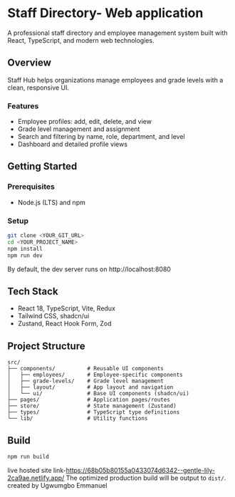 # Staff Directory- Web application

A professional staff directory and employee management system built with React, TypeScript, and modern web technologies.

## Overview

Staff Hub helps organizations manage employees and grade levels with a clean, responsive UI.

### Features
- Employee profiles: add, edit, delete, and view
- Grade level management and assignment
- Search and filtering by name, role, department, and level
- Dashboard and detailed profile views

## Getting Started

### Prerequisites
- Node.js (LTS) and npm

### Setup
```sh
git clone <YOUR_GIT_URL>
cd <YOUR_PROJECT_NAME>
npm install
npm run dev
```

By default, the dev server runs on http://localhost:8080

## Tech Stack
- React 18, TypeScript, Vite, Redux
- Tailwind CSS, shadcn/ui
- Zustand, React Hook Form, Zod

## Project Structure
```
src/
├── components/          # Reusable UI components
│   ├── employees/       # Employee-specific components
│   ├── grade-levels/    # Grade level management
│   ├── layout/          # App layout and navigation
│   └── ui/              # Base UI components (shadcn/ui)
├── pages/               # Application pages/routes
├── store/               # State management (Zustand)
├── types/               # TypeScript type definitions
└── lib/                 # Utility functions
```

## Build
```sh
npm run build
```
live hosted site link-https://68b05b80155a0433074d6342--gentle-lily-2ca9ae.netlify.app/
The optimized production build will be output to `dist/`.
created by Ugwumgbo Emmanuel
